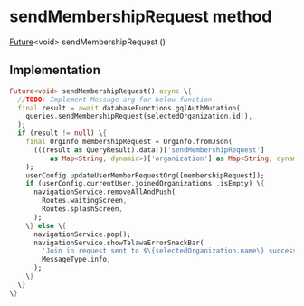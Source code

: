 


# sendMembershipRequest method








[Future](https://api.flutter.dev/flutter/dart-async/Future-class.html)&lt;void> sendMembershipRequest
()








## Implementation

```dart
Future<void> sendMembershipRequest() async \{
  //TODO: Implement Message arg for below function
  final result = await databaseFunctions.gqlAuthMutation(
    queries.sendMembershipRequest(selectedOrganization.id!),
  );
  if (result != null) \{
    final OrgInfo membershipRequest = OrgInfo.fromJson(
      (((result as QueryResult).data!)['sendMembershipRequest']
          as Map<String, dynamic>)['organization'] as Map<String, dynamic>,
    );
    userConfig.updateUserMemberRequestOrg([membershipRequest]);
    if (userConfig.currentUser.joinedOrganizations!.isEmpty) \{
      navigationService.removeAllAndPush(
        Routes.waitingScreen,
        Routes.splashScreen,
      );
    \} else \{
      navigationService.pop();
      navigationService.showTalawaErrorSnackBar(
        'Join in request sent to $\{selectedOrganization.name\} successfully',
        MessageType.info,
      );
    \}
  \}
\}
```







